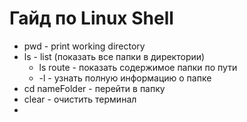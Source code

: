 # Гайд по Linux Shell

* pwd - print working directory
* ls - list (показать все папки в директории)
  * ls route - показать содержимое папки по пути
  * -l - узнать полную информацию о папке
* cd nameFolder - перейти в папку
* clear - очистить терминал
* 
